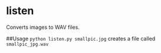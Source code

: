 # listen
Converts images to WAV files.

##Usage
`python listen.py smallpic.jpg` creates a file called `smallpic_jpg.wav`
